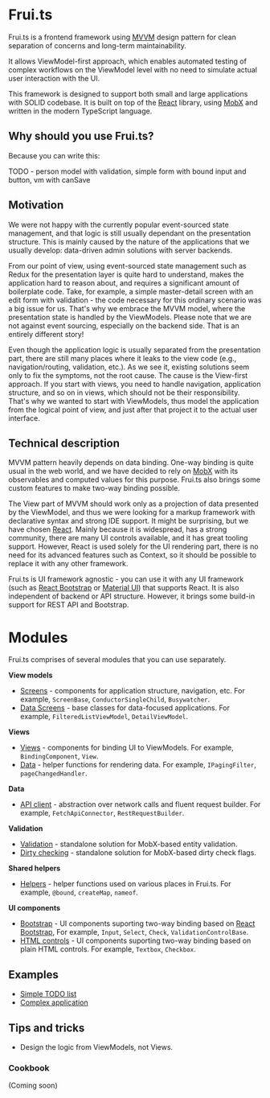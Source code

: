 # Frui.ts

Frui.ts is a frontend framework using [MVVM](https://en.wikipedia.org/wiki/Model-view-viewmodel) design pattern for clean separation of concerns and long-term maintainability.

It allows ViewModel-first approach, which enables automated testing of complex workflows on the ViewModel level with no need to simulate actual user interaction with the UI.

This framework is designed to support both small and large applications with SOLID codebase. It is built on top of the [React](https://reactjs.org/) library, using [MobX](https://mobx.js.org/) and written in the modern TypeScript language.

## Why should you use Frui.ts?

Because you can write this:

TODO - person model with validation, simple form with bound input and button, vm with canSave

## Motivation

We were not happy with the currently popular event-sourced state management, and that logic is still usually dependant on the presentation structure.
This is mainly caused by the nature of the applications that we usually develop: data-driven admin solutions with server backends.

From our point of view, using event-sourced state management such as Redux for the presentation layer is quite hard to understand, makes the application hard to reason about, and requires a significant amount of boilerplate code. Take, for example, a simple master-detail screen with an edit form with validation - the code necessary for this ordinary scenario was a big issue for us. That's why we embrace the MVVM model, where the presentation state is handled by the ViewModels.
Please note that we are not against event sourcing, especially on the backend side. That is an entirely different story!

Even though the application logic is usually separated from the presentation part, there are still many places where it leaks to the view code (e.g., navigation/routing, validation, etc.). As we see it, existing solutions seem only to fix the symptoms, not the root cause. The cause is the View-first approach. If you start with views, you need to handle navigation, application structure, and so on in views, which should not be their responsibility. That's why we wanted to start with ViewModels, thus model the application from the logical point of view, and just after that project it to the actual user interface.

## Technical description

MVVM pattern heavily depends on data binding. One-way binding is quite usual in the web world, and we have decided to rely on [MobX](https://mobx.js.org/) with its observables and computed values for this purpose. Frui.ts also brings some custom features to make two-way binding possible.

The View part of MVVM should work only as a projection of data presented by the ViewModel, and thus we were looking for a markup framework with declarative syntax and strong IDE support. It might be surprising, but we have chosen [React](https://reactjs.org/). Mainly because it is widespread, has a strong community, there are many UI controls available, and it has great tooling support. However, React is used solely for the UI rendering part, there is no need for its advanced features such as Context, so it should be possible to replace it with any other framework.

Frui.ts is UI framework agnostic - you can use it with any UI framework (such as [React Bootstrap](https://react-bootstrap.github.io/) or [Material UI](https://material-ui.com/)) that supports React. It is also independent of backend or API structure. However, it brings some build-in support for REST API and Bootstrap.

# Modules

Frui.ts comprises of several modules that you can use separately.

**View models**

- [Screens](packages/screens/README.md) - components for application structure, navigation, etc. For example, `ScreenBase`, `ConductorSingleChild`, `Busywatcher`.
- [Data Screens](packages/datascreens/README.md) - base classes for data-focused applications. For example, `FilteredListViewModel`, `DetailViewModel`.

**Views**

- [Views](packages/views/README.md) - components for binding UI to ViewModels. For example, `BindingComponent`, `View`.
- [Data](packages/data/README.md) - helper functions for rendering data. For example, `IPagingFilter`, `pageChangedHandler`.

**Data**

- [API client](packages/apiclient/README.md) - abstraction over network calls and fluent request builder. For example, `FetchApiConnector`, `RestRequestBuilder`.

**Validation**

- [Validation](packages/validation/README.md) - standalone solution for MobX-based entity validation.
- [Dirty checking](packages/dirtycheck/README.md) - standalone solution for MobX-based dirty check flags.

**Shared helpers**

- [Helpers](packages/helpers/README.md) - helper functions used on various places in Frui.ts. For example, `@bound`, `createMap`, `nameof`.

**UI components**

- [Bootstrap](packages/bootstrap/README.md) - UI components suporting two-way binding based on [React Bootstrap](https://react-bootstrap.github.io/), For example, `Input`, `Select`, `Check`, `ValidationControlBase`.
- [HTML controls](packages/htmlcontrols/README.md) - UI components suporting two-way binding based on plain HTML controls. For example, `Textbox`, `Checkbox`.

## Examples

- [Simple TODO list](examples/simpletodolist/README.md)
- [Complex application](examples/complexdemo/README.md)

## Tips and tricks

- Design the logic from ViewModels, not Views.

### Cookbook

(Coming soon)
